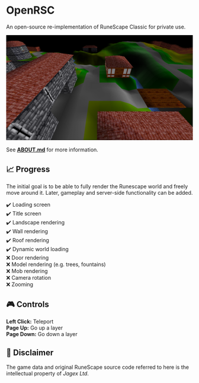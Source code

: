 # OpenRSC

An open-source re-implementation of RuneScape Classic for private use.

[![Screenshot](docs/screenshot.png)](https://youtu.be/o6hY1LMLiSU)

See **[ABOUT.md](docs/ABOUT.md)** for more information.

## :chart_with_upwards_trend: Progress

The initial goal is to be able to fully render the Runescape world and freely move around it. Later, gameplay and server-side functionality can be added.

:heavy_check_mark: Loading screen\
:heavy_check_mark:️ Title screen\
:heavy_check_mark:️ Landscape rendering\
:heavy_check_mark:️ Wall rendering\
:heavy_check_mark:️ Roof rendering\
:heavy_check_mark:️ Dynamic world loading\
:x: Door rendering\
:x: Model rendering (e.g. trees, fountains)\
:x: Mob rendering\
:x: Camera rotation\
:x: Zooming

## :video_game: Controls

**Left Click:** Teleport\
**Page Up:** Go up a layer\
**Page Down:** Go down a layer

## :page_with_curl: Disclaimer

The game data and original RuneScape source code referred to here is the intellectual property of *Jagex Ltd*.

